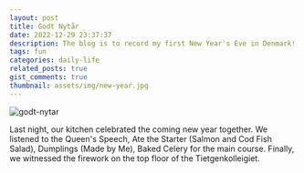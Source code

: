 ```yaml
---
layout: post
title: Godt Nytår
date: 2022-12-29 23:37:37
description: The blog is to record my first New Year's Eve in Denmark!
tags: fun
categories: daily-life
related_posts: true
gist_comments: true
thumbnail: assets/img/new-year.jpg
---
```


<div class="row mt-3">
    <div class="col-sm mt-3 mt-md-0">
		 <img src="https://i.imgur.com/YfD5KLi.jpeg" alt="godt-nytar" class="img-fluid rounded z-depth-1" data-zoomable />
    </div>
</div>

Last night, our kitchen celebrated the coming new year together. We listened to the Queen's Speech, Ate the Starter (Salmon and Cod Fish Salad), Dumplings (Made by Me), Baked Celery for the main course. Finally, we witnessed the firework on the top floor of the Tietgenkolleigiet.
